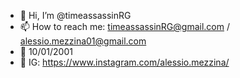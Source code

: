 - 👋 Hi, I’m @timeassassinRG
- 📫 How to reach me: timeassassinRG@gmail.com / alessio.mezzina01@gmail.com
- 🎂 10/01/2001
- 📸 IG: https://www.instagram.com/alessio.mezzina/
<!---
timeassassinRG/timeassassinRG is a ✨ special ✨ repository because its `README.md` (this file) appears on your GitHub profile.
You can click the Preview link to take a look at your changes.
--->
